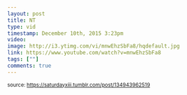 ```yaml
---
layout: post
title: NT
type: vid
timestamp: December 10th, 2015 3:23pm
video: 
image: http://i3.ytimg.com/vi/mnwEhzSbFa8/hqdefault.jpg
link: https://www.youtube.com/watch?v=mnwEhzSbFa8
tags: [""]
comments: true
---
```

  
<small>source: https://saturdayxiii.tumblr.com/post/134943962519</small>